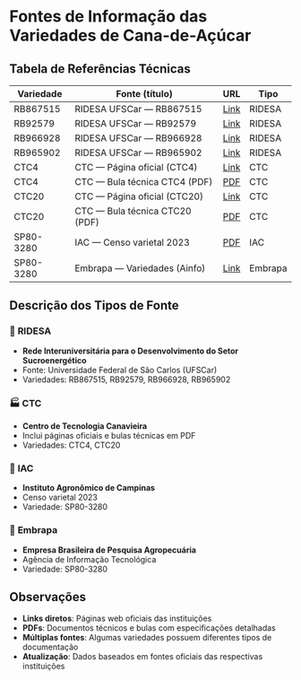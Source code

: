 # Fontes de Informação das Variedades de Cana-de-Açúcar

## Tabela de Referências Técnicas

| Variedade | Fonte (título) | URL | Tipo |
|-----------|----------------|-----|------|
| RB867515 | RIDESA UFSCar — RB867515 | [Link](https://www.ridesaufscar.com.br/variedadesrb/rb867515) | RIDESA |
| RB92579 | RIDESA UFSCar — RB92579 | [Link](https://www.ridesaufscar.com.br/variedadesrb/rb92579) | RIDESA |
| RB966928 | RIDESA UFSCar — RB966928 | [Link](https://www.ridesaufscar.com.br/variedadesrb/rb966928) | RIDESA |
| RB965902 | RIDESA UFSCar — RB965902 | [Link](https://www.ridesaufscar.com.br/variedadesrb/rb965902) | RIDESA |
| CTC4 | CTC — Página oficial (CTC4) | [Link](https://ctc.com.br/produtos/produtos/ctc-4/) | CTC |
| CTC4 | CTC — Bula técnica CTC4 (PDF) | [PDF](https://ctc.com.br/produtos/storage/2018/09/Bula-CTC4-2021.pdf) | CTC |
| CTC20 | CTC — Página oficial (CTC20) | [Link](https://ctc.com.br/produtos/produtos/ctc-20/) | CTC |
| CTC20 | CTC — Bula técnica CTC20 (PDF) | [PDF](https://ctc.com.br/produtos/storage/2018/09/Bula-CTC20-2021.pdf) | CTC |
| SP80-3280 | IAC — Censo varietal 2023 | [PDF](https://www.iac.sp.gov.br/media/publicacoes/iacbt241.pdf) | IAC |
| SP80-3280 | Embrapa — Variedades (Ainfo) | [Link](https://www.embrapa.br/agencia-de-informacao-tecnologica/cultivos/cana-de-acucar/pre-producao/caracteristicas/variedades) | Embrapa |

## Descrição dos Tipos de Fonte

### 🌾 **RIDESA**
- **Rede Interuniversitária para o Desenvolvimento do Setor Sucroenergético**
- Fonte: Universidade Federal de São Carlos (UFSCar)
- Variedades: RB867515, RB92579, RB966928, RB965902

### 🏭 **CTC** 
- **Centro de Tecnologia Canavieira**
- Inclui páginas oficiais e bulas técnicas em PDF
- Variedades: CTC4, CTC20

### 🔬 **IAC**
- **Instituto Agronômico de Campinas**
- Censo varietal 2023
- Variedade: SP80-3280

### 🌱 **Embrapa**
- **Empresa Brasileira de Pesquisa Agropecuária**
- Agência de Informação Tecnológica
- Variedade: SP80-3280

## Observações

- **Links diretos**: Páginas web oficiais das instituições
- **PDFs**: Documentos técnicos e bulas com especificações detalhadas  
- **Múltiplas fontes**: Algumas variedades possuem diferentes tipos de documentação
- **Atualização**: Dados baseados em fontes oficiais das respectivas instituições
